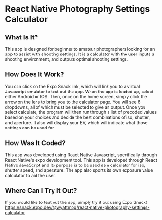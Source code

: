 # React Native Photography Settings Calculator
## What Is It?
This app is designed for beginner to amateur photographers looking for an app to assist with shooting settings. It is a calculator with the user inputs a shooting environment, and outputs optimal shooting settings. 
## How Does It Work?
You can click on the Expo Snack link, which will link you to a virtual Javascript emulator to test out the app. When the app is loaded up, select either Android or IOS. Then, once on the home screen, simply click the arrow on the lens to bring you to the calculator page. You will see 6 dropdowns, all of which must be selected to give an output. Once you select calculate, the program will then run through a list of precoded values based on your choices and decide the best combinations of iso, shutter, and aperture. It also will display your EV, which will indicate what those settings can be used for.
## How Was It Coded?
This app was developed using React Native Javascript, specifically through React Native's expo development tool.
 This app is developed through React Native JavaScript and its purpose is to be used as a calculator for iso, shutter speed, and aperature. The app also sports its own exposure value calculator to aid the user.   
## Where Can I Try It Out?
If you would like to test out the app, simply try it out using Expo Snack! https://snack.expo.dev/@wyattmog/react-native-photography-settings-calculator

